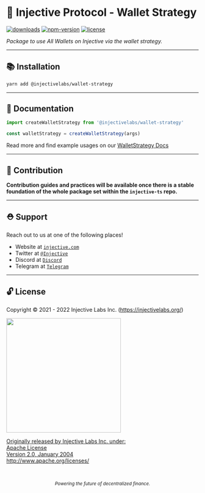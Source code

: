# 🌟 Injective Protocol - Wallet Strategy

<!-- TODO -->

[![downloads](https://img.shields.io/npm/dm/@injectivelabs/wallet-strategy.svg)](https://www.npmjs.com/package/@injectivelabs/wallet-strategy)
[![npm-version](https://img.shields.io/npm/v/@injectivelabs/wallet-strategy.svg)](https://www.npmjs.com/package/@injectivelabs/wallet-strategy)
[![license](https://img.shields.io/npm/l/express.svg)]()

_Package to use All Wallets on Injective via the wallet strategy._

---

## 📚 Installation

```bash
yarn add @injectivelabs/wallet-strategy
```

---

## 📖 Documentation

```typescript
import createWalletStrategy from '@injectivelabs/wallet-strategy'

const walletStrategy = createWalletStrategy(args)
```

Read more and find example usages on our [WalletStrategy Docs](https://docs.ts.injective.network/wallet/wallet-wallet-strategy)

---

## 📜 Contribution

**Contribution guides and practices will be available once there is a stable foundation of the whole package set within the `injective-ts` repo.**

---

## ⛑ Support

Reach out to us at one of the following places!

- Website at <a href="https://injective.com" target="_blank">`injective.com`</a>
- Twitter at <a href="https://twitter.com/Injective_" target="_blank">`@Injective`</a>
- Discord at <a href="https://discord.com/invite/NK4qdbv" target="_blank">`Discord`</a>
- Telegram at <a href="https://t.me/joininjective" target="_blank">`Telegram`</a>

---

## 🔓 License

Copyright © 2021 - 2022 Injective Labs Inc. (https://injectivelabs.org/)

<a href="https://iili.io/mNneZN.md.png"><img src="https://iili.io/mNneZN.md.png" style="width: 300px; max-width: 100%; height: auto" />

Originally released by Injective Labs Inc. under: <br />
Apache License <br />
Version 2.0, January 2004 <br />
http://www.apache.org/licenses/

<p>&nbsp;</p>
<div align="center">
  <sub><em>Powering the future of decentralized finance.</em></sub>
</div>
